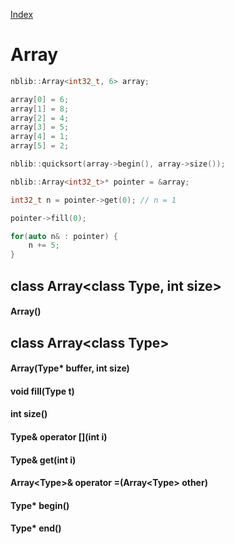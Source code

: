 [Index](../index.hpp.md#index)

# Array

```c++
nblib::Array<int32_t, 6> array;

array[0] = 6;
array[1] = 8;
array[2] = 4;
array[3] = 5;
array[4] = 1;
array[5] = 2;

nblib::quicksort(array->begin(), array->size());

nblib::Array<int32_t>* pointer = &array;

int32_t n = pointer->get(0); // n = 1

pointer->fill(0);

for(auto n& : pointer) {
    n += 5;
}
```

## class Array<class Type, int size\>

#### Array()

## class Array<class Type\>

#### Array(Type\* buffer, int size)

#### void fill(Type t)

#### int size()

#### Type& operator \[\](int i)

#### Type& get(int i)

#### Array<Type\>& operator =(Array<Type\> other)

#### Type\* begin()

#### Type\* end()
